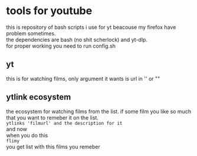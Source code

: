 # tools for youtube
this is repository of bash scripts i use for yt beacouse my firefox have problem sometimes.  
the dependencies are bash (no shit scherlock) and yt-dlp.  
for proper working you need to run config.sh 
## yt
this is for watching films, only argument it wants is url in '' or "" 
## ytlink ecosystem 
the ecosystem for watching films from the list. 
if some film you like so much that you want to remeber it on the list.  
```ytlinks 'filmurl' and the description for it```  
and now  
when you do this     
``` flimy ```  
you get list with this films you remeber
